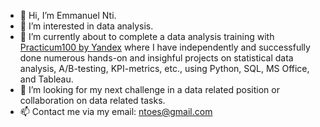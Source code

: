 - 👋 Hi, I’m Emmanuel Nti.
- 👀 I’m interested in data analysis.
- 🌱 I’m currently about to complete a data analysis training with [Practicum100 by Yandex](https://www.practicum100.com/) where I have independently and successfully done numerous hands-on and insighful projects on statistical data analysis, A/B-testing, KPI-metrics, etc., using Python, SQL, MS Office, and Tableau.
- 💞️ I’m looking for my next challenge in a data related position or collaboration on data related tasks. 
- 📫 Contact me via my email: ntoes@gmail.com

<!---
Emmanuel-Nti/Emmanuel-Nti is a ✨ special ✨ repository because its `README.md` (this file) appears on your GitHub profile.
You can click the Preview link to take a look at your changes.
--->
